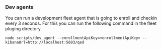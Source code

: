 ### Dev agents

You can run a development fleet agent that is going to enroll and checkin every 3 seconds.
For this you can run the following command in the fleet pluging directory.

```
node scripts/dev_agent --enrollmentApiKey=<enrollmentApiKey> --kibanaUrl=http://localhost:5603/qed
```
